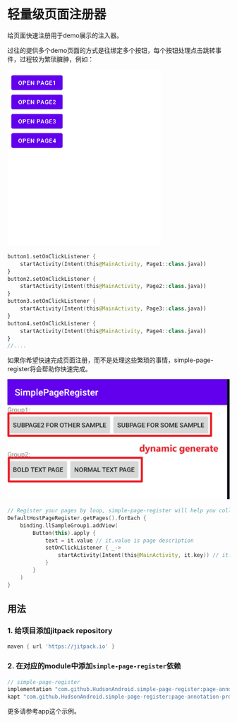 # 轻量级页面注册器

给页面快速注册用于demo展示的注入器。

过往的提供多个demo页面的方式是往绑定多个按钮，每个按钮处理点击跳转事件，过程较为繁琐臃肿，例如：

<img src="images/old_style.png" title="" alt="old" data-align="center">

```kotlin
button1.setOnClickListener {
    startActivity(Intent(this@MainActivity, Page1::class.java))
}
button2.setOnClickListener {
    startActivity(Intent(this@MainActivity, Page2::class.java))
}
button3.setOnClickListener {
    startActivity(Intent(this@MainActivity, Page3::class.java))
}
button4.setOnClickListener {
    startActivity(Intent(this@MainActivity, Page4::class.java))
}
//....
```

如果你希望快速完成页面注册，而不是处理这些繁琐的事情，simple-page-register将会帮助你快速完成。

<img src="images/new_style.png" title="" alt="new" data-align="center">

```kotlin
// Register your pages by loop, simple-page-register will help you collect the page 
DefaultHostPageRegister.getPages().forEach {
    binding.llSampleGroup1.addView(
        Button(this).apply {
            text = it.value // it.value is page description
            setOnClickListener { _->
                startActivity(Intent(this@MainActivity, it.key)) // it.key is page Class information
            }
        }
    )
}
```

## 用法

### 1. 给项目添加jitpack repository

```groovy
maven { url 'https://jitpack.io' }
```

### 2. 在对应的module中添加`simple-page-register`依赖

```groovy
// simple-page-register
implementation "com.github.HudsonAndroid.simple-page-register:page-annotation:1.0.0" 
kapt "com.github.HudsonAndroid.simple-page-register:page-annotation-processor:1.0.0"
```

更多请参考app这个示例。
